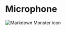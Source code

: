 # Microphone

<img src="./mcp sensor.jpg"
     alt="Markdown Monster icon"
     style="float: left; margin-right: 10px;" />
